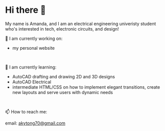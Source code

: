 # Hi there 👋

My name is Amanda, and I am an electrical engineering univeristy student who's interested in tech, electronic circuits, and design! 



🔭 I am currently working on:

- my personal website

</br>

🌱 I am currently learning:

- AutoCAD drafting and drawing 2D and 3D designs
- AutoCAD Electrical 
- intermediate HTML/CSS on how to implement elegant transitions, create new layouts and serve users with dynamic needs

</br>

📫 How to reach me: 

email: [akytong70@gmail.com](akytong70@gmail.com)

</br>

<!--
**amandakt/amandakt** is a ✨ _special_ ✨ repository because its `README.md` (this file) appears on your GitHub profile.
Here are some ideas to get you started:

- 🔭 I’m currently working on ...
- 🌱 I’m currently learning ...
- 👯 I’m looking to collaborate on ...
- 🤔 I’m looking for help with ...
- 💬 Ask me about ...
- 📫 How to reach me: ...
- 😄 Pronouns: ...
- ⚡ Fun fact: ...
-->
